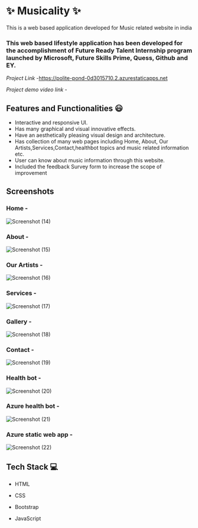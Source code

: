 # ✨ Musicality ✨

This is a web based application developed for Music related website in india

### This web based lifestyle application has been developed for the accomplishment of Future Ready Talent Internship program launched by Microsoft, Future Skills Prime, Quess, Github and EY.

*Project Link* -https://polite-pond-0d3015710.2.azurestaticapps.net



*Project demo video link* -



## Features and Functionalities 😃

- Interactive and responsive UI.
- Has many graphical and visual innovative effects.
- Have an aesthetically pleasing visual design and architecture.
- Has collection of many web pages including Home, About, Our Artists,Services,Contact,healthbot topics and music related information etc.
- User can know about music information through this website.
- Included the feedback Survey form to increase the scope of improvement 

## Screenshots



### Home -


![Screenshot (14)](https://user-images.githubusercontent.com/118421673/209806008-f683f836-1e75-47a3-9868-87aba5b7854e.png)



### About -


![Screenshot (15)](https://user-images.githubusercontent.com/118421673/209806067-8d3df070-0fa6-4177-b3a3-77f7a2a2e431.png)



### Our Artists -  


![Screenshot (16)](https://user-images.githubusercontent.com/118421673/209806114-1d55e840-0b55-454e-b784-15e6acd9b742.png)



### Services -


![Screenshot (17)](https://user-images.githubusercontent.com/118421673/209806151-baf94a8d-82be-4162-aaae-8d9cce32c210.png)



### Gallery -



![Screenshot (18)](https://user-images.githubusercontent.com/118421673/209806194-8009f551-e700-4e07-bf4a-9307c2d7a840.png)



### Contact -


![Screenshot (19)](https://user-images.githubusercontent.com/118421673/209806243-b1dc2218-b44a-4cf9-af9f-a22258152493.png)


### Health bot -



![Screenshot (20)](https://user-images.githubusercontent.com/118421673/209806269-0de6ff73-0c61-4c3e-85ed-ea626fbffa96.png)



### Azure health bot -


![Screenshot (21)](https://user-images.githubusercontent.com/118421673/209806537-4bdc23fd-ec48-4630-b5aa-fba8c1bfe42b.png)



### Azure static web app -



![Screenshot (22)](https://user-images.githubusercontent.com/118421673/209806649-594898fd-edf7-4a3d-a890-10cc486fa1ba.png)



## Tech Stack 💻


- HTML

- CSS

- Bootstrap

- JavaScript
